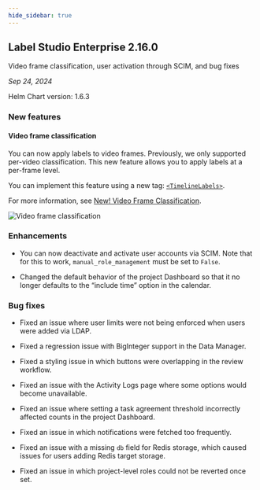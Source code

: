 ```yaml
---
hide_sidebar: true
---
```


## Label Studio Enterprise 2.16.0

<div class="onprem-highlight">Video frame classification, user activation through SCIM, and bug fixes </div>

*Sep 24, 2024*

Helm Chart version: 1.6.3


### New features

#### Video frame classification

You can now apply labels to video frames. Previously, we only supported per-video classification. This new feature allows you to apply labels at a per-frame level. 

You can implement this feature using a new tag: [`<TimelineLabels>`](/tags/timelinelabels). 

For more information, see [New! Video Frame Classification](https://humansignal.com/blog/video-frame-classification/).

![Video frame classification](/images/releases/2_16_video.png)


### Enhancements

- You can now deactivate and activate user accounts via SCIM. Note that for this to work, `manual_role_management` must be set to `False`.  

- Changed the default behavior of the project Dashboard so that it no longer defaults to the “include time” option in the calendar.

### Bug fixes

- Fixed an issue where user limits were not being enforced when users were added via LDAP.

- Fixed a regression issue with BigInteger support in the Data Manager.

- Fixed a styling issue in which buttons were overlapping in the review workflow.

- Fixed an issue with the Activity Logs page where some options would become unavailable.

- Fixed an issue where setting a task agreement threshold incorrectly affected counts in the project Dashboard.

- Fixed an issue in which notifications were fetched too frequently.

- Fixed an issue with a missing `db` field for Redis storage, which caused issues for users adding Redis target storage.

- Fixed an issue in which project-level roles could not be reverted once set.

